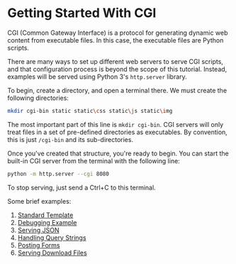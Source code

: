# Getting Started With CGI
CGI (Common Gateway Interface) is a protocol for generating dynamic web content from executable files.
In this case, the executable files are Python scripts.

There are many ways to set up different web servers to serve CGI scripts, and that configuration process
is beyond the scope of this tutorial. Instead, examples will be served using Python 3's `http.server` library.

To begin, create a directory, and open a terminal there. We must create the following directories:

```bash
mkdir cgi-bin static static\css static\js static\img
```

The most important part of this line is `mkdir cgi-bin`. CGI servers will only treat files in a set of pre-defined
directories as executables. By convention, this is just `/cgi-bin` and its sub-directories.

Once you've created that structure, you're ready to begin. You can start the built-in CGI server from the terminal
with the following line:

```bash
python -m http.server --cgi 8080
```
To stop serving, just send a Ctrl+C to this terminal.

Some brief examples:

1. [Standard Template](cgi-bin/standard_template.py)
2. [Debugging Example](cgi-bin/how_debugging_works.py)
3. [Serving JSON](cgi-bin/serving_json.py)
4. [Handling Query Strings](cgi-bin/query_strings.py)
5. [Posting Forms](cgi-bin/handling_post.py)
6. [Serving Download Files](/cgi-bin/serving_file_downloads.py)
